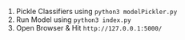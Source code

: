 1. Pickle Classifiers using `python3 modelPickler.py`
2. Run Model using `python3 index.py`
3. Open Browser & Hit `http://127.0.0.1:5000/`